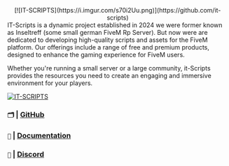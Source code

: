 <div align="center">
[![IT-SCRIPTS](https://i.imgur.com/s70i2Uu.png)](https://github.com/it-scripts)
</div>
IT-Scripts is a dynamic project established in 2024 we were former known as Inseltreff (some small german FiveM Rp Server). But now were are dedicated to developing high-quality scripts and assets for the FiveM platform. Our offerings include a range of free and premium products, designed to enhance the gaming experience for FiveM users.

Whether you're running a small server or a large community, it-Scripts provides the resources you need to create an engaging and immersive environment for your players.
<iv align="center">

[![IT-SCRIPTS](https://i.imgur.com/lFVRgSg.png)](https://github.com/it-scripts)
</div>

### `🗂️` | [GitHub](https://github.com/it-scripts)
### `📖` | [Documentation](https://docs.it-scripts.com)
### `💬` | [Discord](https://discord.gg/dRfAPVBM82)

